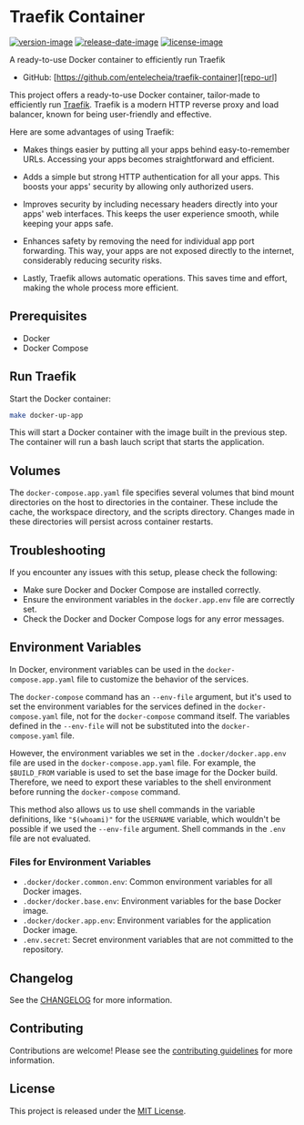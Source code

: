 # Traefik Container

[![version-image]][release-url]
[![release-date-image]][release-url]
[![license-image]][license-url]

A ready-to-use Docker container to efficiently run Traefik

- GitHub: [https://github.com/entelecheia/traefik-container][repo-url]

This project offers a ready-to-use Docker container, tailor-made to efficiently run [Traefik](https://traefik.io/traefik/). Traefik is a modern HTTP reverse proxy and load balancer, known for being user-friendly and effective.

Here are some advantages of using Traefik:

- Makes things easier by putting all your apps behind easy-to-remember URLs. Accessing your apps becomes straightforward and efficient.

- Adds a simple but strong HTTP authentication for all your apps. This boosts your apps' security by allowing only authorized users.

- Improves security by including necessary headers directly into your apps' web interfaces. This keeps the user experience smooth, while keeping your apps safe.

- Enhances safety by removing the need for individual app port forwarding. This way, your apps are not exposed directly to the internet, considerably reducing security risks.

- Lastly, Traefik allows automatic operations. This saves time and effort, making the whole process more efficient.

## Prerequisites

- Docker
- Docker Compose

## Run Traefik

Start the Docker container:

```bash
make docker-up-app
```

This will start a Docker container with the image built in the previous step. The container will run a bash lauch script that starts the application.

## Volumes

The `docker-compose.app.yaml` file specifies several volumes that bind mount directories on the host to directories in the container. These include the cache, the workspace directory, and the scripts directory. Changes made in these directories will persist across container restarts.

## Troubleshooting

If you encounter any issues with this setup, please check the following:

- Make sure Docker and Docker Compose are installed correctly.
- Ensure the environment variables in the `docker.app.env` file are correctly set.
- Check the Docker and Docker Compose logs for any error messages.

## Environment Variables

In Docker, environment variables can be used in the `docker-compose.app.yaml` file to customize the behavior of the services.

The `docker-compose` command has an `--env-file` argument, but it's used to set the environment variables for the services defined in the `docker-compose.yaml` file, not for the `docker-compose` command itself. The variables defined in the `--env-file` will not be substituted into the `docker-compose.yaml` file.

However, the environment variables we set in the `.docker/docker.app.env` file are used in the `docker-compose.app.yaml` file. For example, the `$BUILD_FROM` variable is used to set the base image for the Docker build. Therefore, we need to export these variables to the shell environment before running the `docker-compose` command.

This method also allows us to use shell commands in the variable definitions, like `"$(whoami)"` for the `USERNAME` variable, which wouldn't be possible if we used the `--env-file` argument. Shell commands in the `.env` file are not evaluated.

### Files for Environment Variables

- `.docker/docker.common.env`: Common environment variables for all Docker images.
- `.docker/docker.base.env`: Environment variables for the base Docker image.
- `.docker/docker.app.env`: Environment variables for the application Docker image.
- `.env.secret`: Secret environment variables that are not committed to the repository.

## Changelog

See the [CHANGELOG] for more information.

## Contributing

Contributions are welcome! Please see the [contributing guidelines] for more information.

## License

This project is released under the [MIT License][license-url].

<!-- Links: -->

[license-image]: https://img.shields.io/github/license/entelecheia/traefik-container
[license-url]: https://github.com/entelecheia/traefik-container/blob/main/LICENSE
[version-image]: https://img.shields.io/github/v/release/entelecheia/traefik-container?sort=semver
[release-date-image]: https://img.shields.io/github/release-date/entelecheia/traefik-container
[release-url]: https://github.com/entelecheia/traefik-container/releases
[repo-url]: https://github.com/entelecheia/traefik-container
[changelog]: https://github.com/entelecheia/traefik-container/blob/main/CHANGELOG.md
[contributing guidelines]: https://github.com/entelecheia/traefik-container/blob/main/CONTRIBUTING.md

<!-- Links: -->
